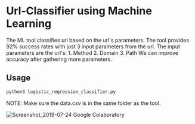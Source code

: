 # Url-Classifier using Machine Learning
The ML tool classifies url based on the url's parameters.
The tool provides 92% success rates with just 3 input parameters from the url.
The input parameters are the url's:
    1. Method 
    2. Domain
    3. Path
We can improve accuracy after gathering more parameters.

## Usage
```bash
python3 logistic_regression_classifier.py
```

NOTE: Make sure the data.csv is in the same folder as the tool.

![Screenshot_2019-07-24 Google Colaboratory](https://user-images.githubusercontent.com/29670330/61772502-16fe8700-ae10-11e9-9293-e7abac79afa6.png)
